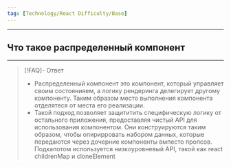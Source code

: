 ```yaml
---
tag: [Technology/React Difficulty/Base]
---
```

----
## Что такое распределенный компонент
----
> [!FAQ]- Ответ
> - Распределенный компонент это компонент, который управляет своим состоянияем, а логику рендеринга делегирует другому компоненту. Таким образом место выполнения компонента отделятеся от места его реализации. 
> - Такой подход позволяет защититить специфическую логику от остального приложения, предоставляя чистый API для использования компонентом. Они конструируются таким образом, чтобы опирирровать набором данных, которые передаются через дочерние компоненты вмпесто пропсов. Подкапотом используется низкоуровневый API, такой как react childrenMap и cloneElement